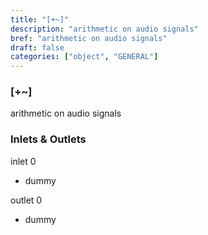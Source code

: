 ```yaml
---
title: "[+~]"
description: "arithmetic on audio signals"
bref: "arithmetic on audio signals"
draft: false
categories: ["object", "GENERAL"]
---
```


### [+~]

arithmetic on audio signals

### Inlets & Outlets

inlet 0

 - dummy

outlet 0

 - dummy
 
